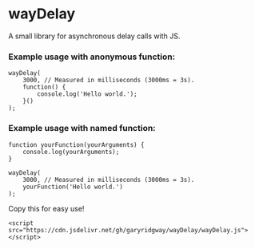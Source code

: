 # wayDelay
A small library for asynchronous delay calls with JS.

### Example usage with anonymous function:

```
wayDelay(
    3000, // Measured in milliseconds (3000ms = 3s).
    function() {
        console.log('Hello world.');
    }()
);
```

### Example usage with named function:

```
function yourFunction(yourArguments) {
    console.log(yourArguments);
}

wayDelay(
    3000, // Measured in milliseconds (3000ms = 3s).
    yourFunction('Hello world.')
);
```

Copy this for easy use!
```
<script src="https://cdn.jsdelivr.net/gh/garyridgway/wayDelay/wayDelay.js"></script>
```
